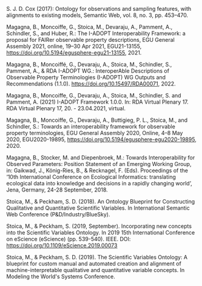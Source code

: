 <p>S. J. D. Cox (2017): Ontology for observations and sampling features, with alignments to existing models, Semantic Web, vol. 8, no. 3, pp. 453–470.

<p>Magagna, B., Moncoiffe, G., Stoica, M., Devaraju, A., Pamment, A., Schindler, S., and Huber, R.: The I-ADOPT Interoperability Framework: a proposal for FAIRer observable property descriptions, EGU General Assembly 2021, online, 19–30 Apr 2021, EGU21-13155, <a href="https://doi.org/10.5194/egusphere-egu21-13155">https://doi.org/10.5194/egusphere-egu21-13155</a>, 2021.

<p>Magagna, B., Moncoiffé, G., Devaraju, A., Stoica, M., Schindler, S., Pamment, A., & RDA I-ADOPT WG.: InteroperAble Descriptions of Observable Property Terminologies (I-ADOPT) WG Outputs and Recommendations (1.1.0). <a href="https://doi.org/10.15497/RDA00071">https://doi.org/10.15497/RDA00071</a>, 2022.

<p>Magagna, B., Moncoiffe, G., Devaraju, A., Stoica, M., Schindler, S. and Pamment, A. (2021) I-ADOPT Framework 1.0.0. In: RDA Virtual Plenary 17. RDA Virtual Plenary 17, 20. - 23.04.2021, virtual.

<p>Magagna, B., Moncoiffe, G., Devaraju, A., Buttigieg, P. L., Stoica, M., and Schindler, S.: Towards an interoperability framework for observable property terminologies, EGU General Assembly 2020, Online, 4–8 May 2020, EGU2020-19895, <a href="https://doi.org/10.5194/egusphere-egu2020-19895">https://doi.org/10.5194/egusphere-egu2020-19895</a>, 2020.

<p>Magagna, B., Stocker, M. and Diepenbroek, M.: Towards Interoperability for Observed Parameters: Position Statement of an Emerging Working Group, in: Gaikwad, J., König-Ries, B., & Recknagel, F. (Eds). Proceedings of the ‘10th International Conference on Ecological Informatics: translating ecological data into knowledge and decisions in a rapidly changing world’, Jena, Germany, 24-28 September, 2018.

<p>Stoica, M., & Peckham, S. D. (2018). An Ontology Blueprint for Constructing Qualitative and Quantitative Scientific Variables. In International Semantic Web Conference (P&D/Industry/BlueSky).

<p>Stoica, M., & Peckham, S. (2019, September). Incorporating new concepts into the Scientific Variables Ontology. In 2019 15th International Conference on eScience (eScience) (pp. 539-540). IEEE. DOI: <a href="https://doi.org/10.1109/eScience.2019.00073">https://doi.org/10.1109/eScience.2019.00073</a>

<p>Stoica, M., & Peckham, S. D. (2019). The Scientific Variables Ontology: A blueprint for custom manual and automated creation and alignment of machine-interpretable qualitative and quantitative variable concepts. In Modeling the World's Systems Conference.
